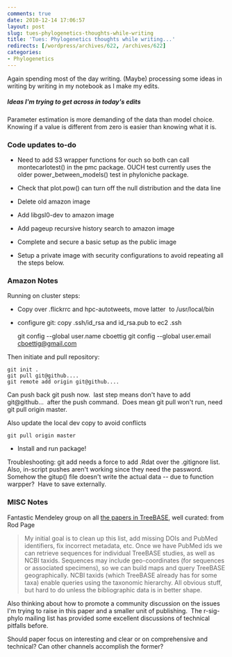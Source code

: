 ```yaml
---
comments: true
date: 2010-12-14 17:06:57
layout: post
slug: tues-phylogenetics-thoughts-while-writing
title: 'Tues: Phylogenetics thoughts while writing...'
redirects: [/wordpress/archives/622, /archives/622]
categories:
- Phylogenetics
---
```


Again spending most of the day writing.  (Maybe) processing some ideas in writing by writing in my notebook as I make my edits.


##### Ideas I'm trying to get across in today's edits


Parameter estimation is more demanding of the data than model choice.  Knowing if a value is different from zero is easier than knowing what it is.


### Code updates to-do


	
* Need to add S3 wrapper functions for ouch so both can call montecarlotest() in the pmc package.  OUCH test currently uses the older power_between_models() test in phyloniche package.

	
* Check that plot.pow() can turn off the null distribution and the data line

	
* Delete old amazon image

	
* Add libgsl0-dev to amazon image

	
* Add pageup recursive history search to amazon image

	
* Complete and secure a basic setup as the public image

	
* Setup a private image with security configurations to avoid repeating all the steps below.



### Amazon Notes


Running on cluster steps:



	
  * Copy over .flickrrc and hpc-autotweets, move latter  to /usr/local/bin



	
  * configure git: copy .ssh/id_rsa and id_rsa.pub to ec2 .ssh



    
    git config --global user.name cboettig
    git config --global user.email cboettig@gmail.com


Then initiate and pull repository:

    
    git init .
    git pull git@github....
    git remote add origin git@github....
    


Can push back git push now.  last step means don't have to add git@github...  after the push command.  Does mean git pull won't run, need git pull origin master.

Also update the local dev copy to avoid conflicts

    
    git pull origin master





	
  * Install and run package!


Troubleshooting: git add needs a force to add .Rdat over the .gitignore list.  Also, in-script pushes aren't working since they need the password.  Somehow the gitup() file doesn't write the actual data -- due to function warpper?  Have to save externally.


### MISC Notes


Fantastic Mendeley group on all [the papers in TreeBASE](http://www.mendeley.com/groups/734351/treebase/), well curated: from Rod Page


> My initial goal is to clean up this list, add missing DOIs and PubMed identifiers, fix incorrect metadata, etc. Once we have PubMed ids we can retrieve sequences for individual TreeBASE studies, as well as NCBI taxids. Sequences may include geo-coordinates (for sequences or associated specimens), so we can build maps and query TreeBASE geographically. NCBI taxids (which TreeBASE already has for some taxa) enable queries using the taxonomic hierarchy. All obvious stuff, but hard to do unless the bibliographic data is in better shape.


Also thinking about how to promote a community discussion on the issues I'm trying to raise in this paper and a smaller unit of publishing.  The r-sig-phylo mailing list has provided some excellent discussions of technical pitfalls before.

Should paper focus on interesting and clear or on comprehensive and technical?  Can other channels accomplish the former?

